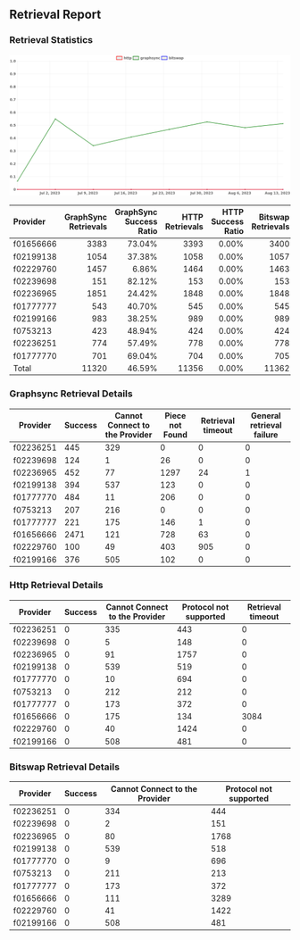 ## Retrieval Report
### Retrieval Statistics
<img src="https://raw.githubusercontent.com/data-preservation-programs/filplus-checker-assets/main/filecoin-project/filecoin-plus-large-datasets/issues/1051/1692161323823.png"/>

| Provider  | GraphSync Retrievals | GraphSync Success Ratio | HTTP Retrievals | HTTP Success Ratio | Bitswap Retrievals | Bitswap Success Ratio |
| :-------- | -------------------: | ----------------------: | --------------: | -----------------: | -----------------: | --------------------: |
| f01656666 |                 3383 |                  73.04% |            3393 |              0.00% |               3400 |                 0.00% |
| f02199138 |                 1054 |                  37.38% |            1058 |              0.00% |               1057 |                 0.00% |
| f02229760 |                 1457 |                   6.86% |            1464 |              0.00% |               1463 |                 0.00% |
| f02239698 |                  151 |                  82.12% |             153 |              0.00% |                153 |                 0.00% |
| f02236965 |                 1851 |                  24.42% |            1848 |              0.00% |               1848 |                 0.00% |
| f01777777 |                  543 |                  40.70% |             545 |              0.00% |                545 |                 0.00% |
| f02199166 |                  983 |                  38.25% |             989 |              0.00% |                989 |                 0.00% |
| f0753213  |                  423 |                  48.94% |             424 |              0.00% |                424 |                 0.00% |
| f02236251 |                  774 |                  57.49% |             778 |              0.00% |                778 |                 0.00% |
| f01777770 |                  701 |                  69.04% |             704 |              0.00% |                705 |                 0.00% |
| Total     |                11320 |                  46.59% |           11356 |              0.00% |              11362 |                 0.00% |

### Graphsync Retrieval Details
| Provider  | Success | Cannot Connect to the Provider | Piece not Found | Retrieval timeout | General retrieval failure |
| --------- | ------- | ------------------------------ | --------------- | ----------------- | ------------------------- |
| f02236251 | 445     | 329                            | 0               | 0                 | 0                         |
| f02239698 | 124     | 1                              | 26              | 0                 | 0                         |
| f02236965 | 452     | 77                             | 1297            | 24                | 1                         |
| f02199138 | 394     | 537                            | 123             | 0                 | 0                         |
| f01777770 | 484     | 11                             | 206             | 0                 | 0                         |
| f0753213  | 207     | 216                            | 0               | 0                 | 0                         |
| f01777777 | 221     | 175                            | 146             | 1                 | 0                         |
| f01656666 | 2471    | 121                            | 728             | 63                | 0                         |
| f02229760 | 100     | 49                             | 403             | 905               | 0                         |
| f02199166 | 376     | 505                            | 102             | 0                 | 0                         |

### Http Retrieval Details
| Provider  | Success | Cannot Connect to the Provider | Protocol not supported | Retrieval timeout |
| --------- | ------- | ------------------------------ | ---------------------- | ----------------- |
| f02236251 | 0       | 335                            | 443                    | 0                 |
| f02239698 | 0       | 5                              | 148                    | 0                 |
| f02236965 | 0       | 91                             | 1757                   | 0                 |
| f02199138 | 0       | 539                            | 519                    | 0                 |
| f01777770 | 0       | 10                             | 694                    | 0                 |
| f0753213  | 0       | 212                            | 212                    | 0                 |
| f01777777 | 0       | 173                            | 372                    | 0                 |
| f01656666 | 0       | 175                            | 134                    | 3084              |
| f02229760 | 0       | 40                             | 1424                   | 0                 |
| f02199166 | 0       | 508                            | 481                    | 0                 |

### Bitswap Retrieval Details
| Provider  | Success | Cannot Connect to the Provider | Protocol not supported |
| --------- | ------- | ------------------------------ | ---------------------- |
| f02236251 | 0       | 334                            | 444                    |
| f02239698 | 0       | 2                              | 151                    |
| f02236965 | 0       | 80                             | 1768                   |
| f02199138 | 0       | 539                            | 518                    |
| f01777770 | 0       | 9                              | 696                    |
| f0753213  | 0       | 211                            | 213                    |
| f01777777 | 0       | 173                            | 372                    |
| f01656666 | 0       | 111                            | 3289                   |
| f02229760 | 0       | 41                             | 1422                   |
| f02199166 | 0       | 508                            | 481                    |
